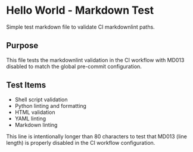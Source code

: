 # Hello World - Markdown Test

Simple test markdown file to validate CI markdownlint paths.

## Purpose

This file tests the markdownlint validation in the CI workflow with MD013 disabled to match the global pre-commit configuration.

## Test Items

- Shell script validation
- Python linting and formatting
- HTML validation
- YAML linting  
- Markdown linting

This line is intentionally longer than 80 characters to test that MD013 (line length) is properly disabled in the CI workflow configuration.
